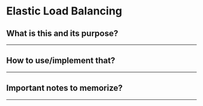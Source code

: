 # Elastic Load Balancing

## What is this and its purpose?

---

## How to use/implement that?

---

## Important notes to memorize?

---
